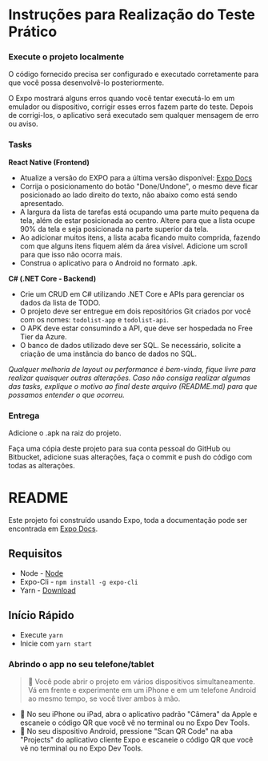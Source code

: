 # Instruções para Realização do Teste Prático

### Execute o projeto localmente

O código fornecido precisa ser configurado e executado corretamente para que você possa desenvolvê-lo posteriormente.

O Expo mostrará alguns erros quando você tentar executá-lo em um emulador ou dispositivo, corrigir esses erros fazem parte do teste. Depois de corrigi-los, o aplicativo será executado sem qualquer mensagem de erro ou aviso.

### Tasks

**React Native (Frontend)**
* Atualize a versão do EXPO para a última versão disponível: [Expo Docs](https://docs.expo.dev/workflow/upgrading-expo-sdk-walkthrough/)
* Corrija o posicionamento do botão "Done/Undone", o mesmo deve ficar posicionado ao lado direito do texto, não abaixo como está sendo apresentado.
* A largura da lista de tarefas está ocupando uma parte muito pequena da tela, além de estar posicionada ao centro. Altere para que a lista ocupe 90% da tela e seja posicionada na parte superior da tela.
* Ao adicionar muitos itens, a lista acaba ficando muito comprida, fazendo com que alguns itens fiquem além da área visível. Adicione um scroll para que isso não ocorra mais.
* Construa o aplicativo para o Android no formato .apk.

**C# (.NET Core - Backend)**
* Crie um CRUD em C# utilizando .NET Core e APIs para gerenciar os dados da lista de TODO.
* O projeto deve ser entregue em dois repositórios Git criados por você com os nomes: `todolist-app` e `todolist-api`.
* O APK deve estar consumindo a API, que deve ser hospedada no Free Tier da Azure.
* O banco de dados utilizado deve ser SQL. Se necessário, solicite a criação de uma instância do banco de dados no SQL.

_Qualquer melhoria de layout ou performance é bem-vinda, fique livre para realizar quaisquer outras alterações. Caso não consiga realizar algumas das tasks, explique o motivo ao final deste arquivo (README.md) para que possamos entender o que ocorreu._

### Entrega

Adicione o .apk na raiz do projeto.

Faça uma cópia deste projeto para sua conta pessoal do GitHub ou Bitbucket, adicione suas alterações, faça o commit e push do código com todas as alterações.

# README #

Este projeto foi construído usando Expo, toda a documentação pode ser encontrada em [Expo Docs].

[Expo Docs]: https://docs.expo.io

## Requisitos

* Node - [Node](https://nodejs.org/en/)
* Expo-Cli - `npm install -g expo-cli`
* Yarn - [Download](https://classic.yarnpkg.com/en/docs/install/#windows-stable)

## Início Rápido

* Execute `yarn`
* Inicie com `yarn start`

### Abrindo o app no seu telefone/tablet

> 👨 Você pode abrir o projeto em vários dispositivos simultaneamente. Vá em frente e experimente em um iPhone e em um telefone Android ao mesmo tempo, se você tiver ambos à mão.

* 🍎 No seu iPhone ou iPad, abra o aplicativo padrão "Câmera" da Apple e escaneie o código QR que você vê no terminal ou no Expo Dev Tools.
* 🤖 No seu dispositivo Android, pressione "Scan QR Code" na aba "Projects" do aplicativo cliente Expo e escaneie o código QR que você vê no terminal ou no Expo Dev Tools.
